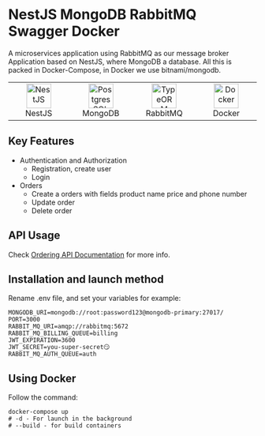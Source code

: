 # NestJS MongoDB RabbitMQ Swagger Docker

A microservices application using RabbitMQ as our message broker
Application based on NestJS, where MongoDB a database.
All this is packed in Docker-Compose, in Docker we use bitnami/mongodb.

<table width="100%">
  <tr>
    <td align="center" valign="middle" width="17%">
      <a href="https://nestjs.com/">
        <img height="50" alt="NestJS" src="https://hsto.org/getpro/habr/post_images/d11/98b/ac8/d1198bac8e4ced0d89d5e5983061f418.png"/>
      </a>
      <br />
      NestJS
    </td>
    <td align="center" valign="middle" width="17%">
      <a href="https://www.mongodb.com/">
      <img height="50" alt="PostgresSQL" src="https://1000logos.net/wp-content/uploads/2020/08/MongoDB-Emblem.jpg"/>
      </a>
      <br />
      MongoDB
    </td>
    <td align="center" valign="middle" width="17%">
      <a href="https://www.rabbitmq.com/">
      <img height="50" alt="TypeORM" src="https://seeklogo.com/images/R/rabbitmq-logo-25641A76DE-seeklogo.com.png"/>
      </a>
      <br />
      RabbitMQ
    </td>
    <td align="center" valign="middle" width="17%">
      <a href="https://www.docker.com/">
      <img height="50" alt="Docker" src="https://www.docker.com/wp-content/uploads/2022/03/Moby-logo.png"/>
      </a>
      <br />
      Docker
    </td>
  </tr>
</table>

## Key Features

- Authentication and Authorization
  - Registration, create user
  - Login
- Orders
  - Create a orders with fields product name price and phone number
  - Update order
  - Delete order

## API Usage

Check [Ordering API Documentation](https://documenter.getpostman.com/view/25263444/2s93RKzFtj) for more info.

## Installation and launch method

Rename .env file, and set your variables for example:

```dotenv
MONGODB_URI=mongodb://root:password123@mongodb-primary:27017/
PORT=3000
RABBIT_MQ_URI=amqp://rabbitmq:5672
RABBIT_MQ_BILLING_QUEUE=billing
JWT_EXPIRATION=3600
JWT_SECRET=you-super-secret😏
RABBIT_MQ_AUTH_QUEUE=auth
```

## Using Docker

Follow the command:

```shell
docker-compose up
# -d - For launch in the background
# --build - for build containers
```
